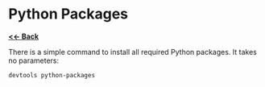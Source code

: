 Python Packages
===============

[**<<- Back**](readme.md)

There is a simple command to install all required Python packages. It takes no parameters:

```sh
devtools python-packages
```
